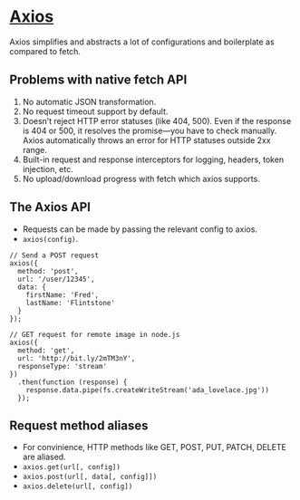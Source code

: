 # [Axios](https://axios-http.com/docs/intro)

Axios simplifies and abstracts a lot of configurations and boilerplate as compared to fetch.

## Problems with native fetch API

1. No automatic JSON transformation.
2. No request timeout support by default.
3. Doesn’t reject HTTP error statuses (like 404, 500). Even if the response is 404 or 500, it resolves the promise—you have to check manually. Axios automatically throws an error for HTTP statuses outside 2xx range.
4. Built-in request and response interceptors for logging, headers, token injection, etc.
5. No upload/download progress with fetch which axios supports.


## The Axios API 

- Requests can be made by passing the relevant config to axios.
- `axios(config)`.

```tsx
// Send a POST request
axios({
  method: 'post',
  url: '/user/12345',
  data: {
    firstName: 'Fred',
    lastName: 'Flintstone'
  }
});
```

```tsx
// GET request for remote image in node.js
axios({
  method: 'get',
  url: 'http://bit.ly/2mTM3nY',
  responseType: 'stream'
})
  .then(function (response) {
    response.data.pipe(fs.createWriteStream('ada_lovelace.jpg'))
  });
```

## Request method aliases

- For convinience, HTTP methods like GET, POST, PUT, PATCH, DELETE are aliased.
- `axios.get(url[, config])`
- `axios.post(url[, data[, config]])`
- `axios.delete(url[, config])`



